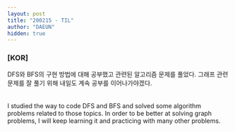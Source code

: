 ```yaml
---
layout: post
title: "200215 - TIL"
author: "DAEUN"
hidden: true
---
```


### [KOR]
DFS와 BFS의 구현 방법에 대해 공부했고 관련된 알고리즘 문제를 풀었다. 그래프 관련 문제를 잘 풀기 위해 내일도 계속 공부를 이어나가야겠다.
<br><br><br>
I studied the way to code DFS and BFS and solved some algorithm problems related to those topics. In order to be better at solving graph problems, I will keep learning it and practicing with many other problems.